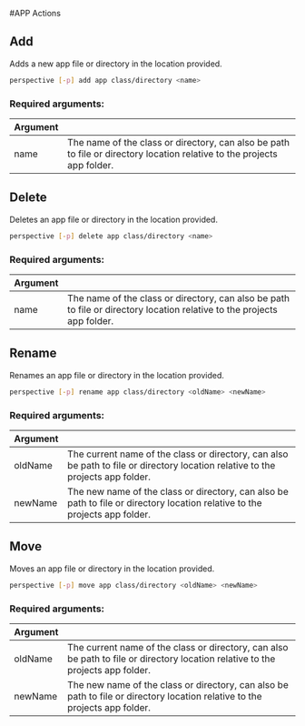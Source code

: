 #APP Actions

## Add

Adds a new app file or directory in the location provided.

```bash
perspective [-p] add app class/directory <name>
```

### Required arguments:

| Argument |                                                              |
| -------- | ------------------------------------------------------------ |
| name     | The name of the class or directory, can also be path to file or directory location relative to the projects app folder. |

## Delete

Deletes an app file or directory in the location provided.

```bash
perspective [-p] delete app class/directory <name>
```

### Required arguments:

| Argument |                                                              |
| -------- | ------------------------------------------------------------ |
| name     | The name of the class or directory, can also be path to file or directory location relative to the projects app folder. |

## Rename

Renames an app file or directory in the location provided.

```bash
perspective [-p] rename app class/directory <oldName> <newName>
```

### Required arguments:

| Argument |                                                              |
| -------- | ------------------------------------------------------------ |
| oldName  | The current name of the class or directory, can also be path to file or directory location relative to the projects app folder. |
| newName  | The new name of the class or directory, can also be path to file or directory location relative to the projects app folder. |

## Move

Moves an app file or directory in the location provided.

```bash
perspective [-p] move app class/directory <oldName> <newName>
```

### Required arguments:

| Argument |                                                              |
| -------- | ------------------------------------------------------------ |
| oldName  | The current name of the class or directory, can also be path to file or directory location relative to the projects app folder. |
| newName  | The new name of the class or directory, can also be path to file or directory location relative to the projects app folder. |